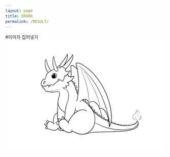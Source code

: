 ```yaml
---
layout: page
title: ERORR
permalink: /RESULT/
---
```

#이미지 집어넣기   
![Alt text](/images/KakaoTalk_20220113_191205516.jpg)

